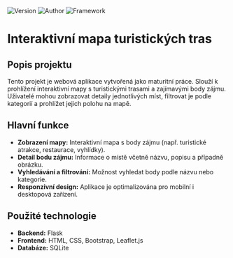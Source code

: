 ![Version](https://img.shields.io/badge/Verze-1.0--Mapping_Tourist_Paths-blue)
![Author](https://img.shields.io/badge/Autor-Matyáš_Pierník-green?logo=github&logoColor=white&link=https://github.com/iwnl-Maty)
![Framework](https://img.shields.io/badge/Framework-Flask-blue?logo=flask&link=https://flask.palletsprojects.com/)
# Interaktivní mapa turistických tras

## Popis projektu
Tento projekt je webová aplikace vytvořená jako maturitní práce. Slouží k prohlížení interaktivní mapy s turistickými trasami a zajímavými body zájmu. Uživatelé mohou zobrazovat detaily jednotlivých míst, filtrovat je podle kategorií a prohlížet jejich polohu na mapě.

## Hlavní funkce
- **Zobrazení mapy:** Interaktivní mapa s body zájmu (např. turistické atrakce, restaurace, vyhlídky).
- **Detail bodu zájmu:** Informace o místě včetně názvu, popisu a případně obrázku.
- **Vyhledávání a filtrování:** Možnost vyhledat body podle názvu nebo kategorie.
- **Responzivní design:** Aplikace je optimalizována pro mobilní i desktopová zařízení.

## Použité technologie
- **Backend:** Flask
- **Frontend:** HTML, CSS, Bootstrap, Leaflet.js
- **Databáze:** SQLite
